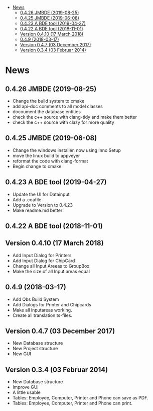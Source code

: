 <!-- START doctoc generated TOC please keep comment here to allow auto update -->
<!-- DON'T EDIT THIS SECTION, INSTEAD RE-RUN doctoc TO UPDATE -->

- [News](#news)
  - [0.4.26 JMBDE (2019-08-25)](#0426-jmbde-2019-08-25)
  - [0.4.25 JMBDE (2019-06-08)](#0425-jmbde-2019-06-08)
  - [0.4.23 A BDE tool (2019-04-27)](#0423-a-bde-tool-2019-04-27)
  - [0.4.22 A BDE tool (2018-11-01)](#0422-a-bde-tool-2018-11-01)
  - [Version 0.4.10 (17 March 2018)](#version-0410-17-march-2018)
  - [0.4.9 (2018-03-17)](#049-2018-03-17)
  - [Version 0.4.7 (03 December 2017)](#version-047-03-december-2017)
  - [Version 0.3.4 (03 Februar 2014)](#version-034-03-februar-2014)

<!-- END doctoc generated TOC please keep comment here to allow auto update -->

# News

## 0.4.26 JMBDE (2019-08-25)

- Change the build system to cmake
- add api-doc comments to all model classes
- docoument the database entities
- check the c++ source with clang-tidy and make them better
- check the c++ source with clazy for more quality

## 0.4.25 JMBDE (2019-06-08)

- Change the windows installer. now using Inno Setup
- move the linux build to appveyer
- reformat the code with clang-format
- Begin change to cmake

## 0.4.23 A BDE tool (2019-04-27)

- Update the UI for Datainput
- Add a .coafile
- Upgrade to Version to 0.4.23
- Make readme.md better

## 0.4.22 A BDE tool (2018-11-01)

## Version 0.4.10 (17 March 2018)

- Add Input Dialog for Printers
- Add Input Dialog for ChipCard
- Change all Input Areeas to GroupBox
- Make the size of all Input areas equal

## 0.4.9 (2018-03-17)

- Add Qbs Build System
- Add Dialogs for Printer and Chipcards
- Make all inputareas working.
- Create all translation ts-files.

## Version 0.4.7 (03 December 2017)

- New Database structure
- New Project structure
- New GUI

## Version 0.3.4 (03 Februar 2014)

- New Database structure
- Improve GUI
- A little usable
- Tables: Employee, Computer, Printer and Phone can save as PDF.
- Tables: Employee, Computer, Printer and Phone can print.
